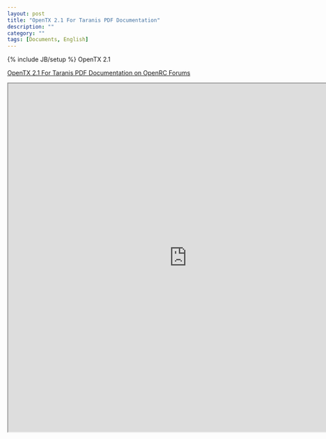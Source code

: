 ```yaml
---
layout: post
title: "OpenTX 2.1 For Taranis PDF Documentation"
description: ""
category: ""
tags: [Documents, English]
---
```

{% include JB/setup %}
OpenTX 2.1

[OpenTX 2.1 For Taranis PDF Documentation on OpenRC Forums](http://openrcforums.com/forum/viewtopic.php?f=45&t=8724)

<iframe width="820" height="800" src="http://openrcforums.com/forum/viewtopic.php?f=45&t=8724"></iframe>

